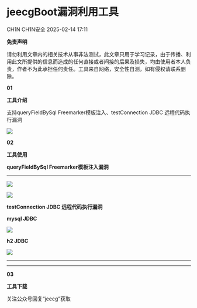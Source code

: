 #  jeecgBoot漏洞利用工具   
CH1N  CH1N安全   2025-02-14 17:11  
  
**免责声明**  
  
请勿利用文章内的相关技术从事非法测试，此文章只用于学习记录，由于传播、利用此文所提供的信息而造成的任何直接或者间接的后果及损失，均由使用者本人负责，作者不为此承担任何责任。工具来自网络，安全性自测，如有侵权请联系删除。  
  
**01**  
  
  
  
  
**工具介绍**  
  
支持queryFieldBySql Freemarker模板注入、testConnection JDBC 远程代码执行漏洞  
  
![](https://mmbiz.qpic.cn/mmbiz_png/IquvjVG5YaexiahkO4tRqwicu1FF8ZpDs1p4pIJicwc9cwaoj59c63shiazlaJoTg3LFjsVwyqXmdicEZ9w0tJSFWUQ/640?wx_fmt=png&from=appmsg "")  
  
  
**02**  
  
  
  
**工具使用**  
  
**queryFieldBySql Freemarker模板注入漏洞**  
  
****  
![](https://mmbiz.qpic.cn/mmbiz_png/IquvjVG5YaexiahkO4tRqwicu1FF8ZpDs1zs0j7mv8cOGibtd5LyCCWGxlWnqIRQTFJfK2ZgdUhVYgRn7pNbmeoaQ/640?wx_fmt=png&from=appmsg "")  
  
![](https://mmbiz.qpic.cn/mmbiz_png/IquvjVG5YaexiahkO4tRqwicu1FF8ZpDs1Ixuia3qavEIibhwekkOyhMK9EdwFGX46ib6y44HWlqaIVXljIeoTsNT4A/640?wx_fmt=png&from=appmsg "")  
  
**testConnection JDBC 远程代码执行漏洞**  
  
**mysql JDBC**  
  
![](https://mmbiz.qpic.cn/mmbiz_png/IquvjVG5YaexiahkO4tRqwicu1FF8ZpDs1yGRB1sBlUtoTm5Su0eI8Fl9vcohyPl7jdrtqxAM83AhVc2AMqoI1ww/640?wx_fmt=png&from=appmsg "")  
  
**h2 JDBC**  
  
![](https://mmbiz.qpic.cn/mmbiz_png/IquvjVG5YaexiahkO4tRqwicu1FF8ZpDs1aNeATP7nkLuqYOtPN7UDvt1LXTLgTJcHaRVfc6asZynhic83SCNtcqA/640?wx_fmt=png&from=appmsg "")  
  
****  
****  
**03**  
  
  
  
**工具下载**  
  
关注公众号回复“jeecg”获取  
  
